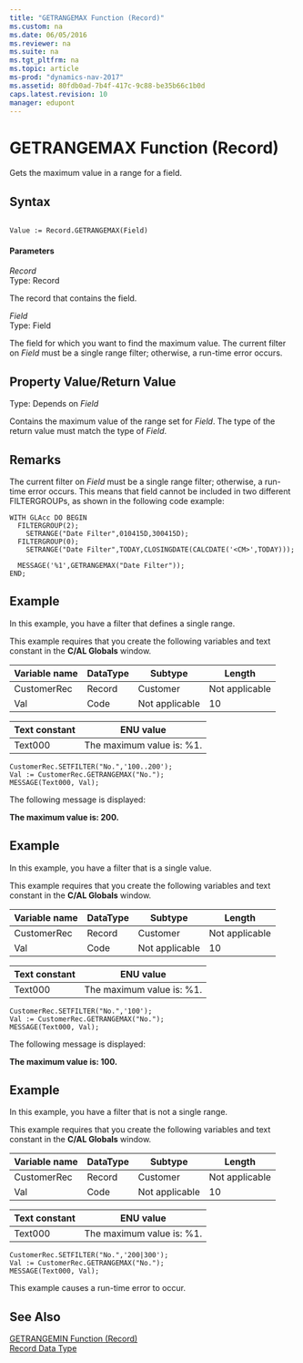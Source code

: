 ```yaml
---
title: "GETRANGEMAX Function (Record)"
ms.custom: na
ms.date: 06/05/2016
ms.reviewer: na
ms.suite: na
ms.tgt_pltfrm: na
ms.topic: article
ms-prod: "dynamics-nav-2017"
ms.assetid: 80fdb0ad-7b4f-417c-9c88-be35b66c1b0d
caps.latest.revision: 10
manager: edupont
---
```

# GETRANGEMAX Function (Record)
Gets the maximum value in a range for a field.  
  
## Syntax  
  
```  
  
Value := Record.GETRANGEMAX(Field)  
```  
  
#### Parameters  
 *Record*  
 Type: Record  
  
 The record that contains the field.  
  
 *Field*  
 Type: Field  
  
 The field for which you want to find the maximum value. The current filter on *Field* must be a single range filter; otherwise, a run-time error occurs.  
  
## Property Value/Return Value  
 Type: Depends on *Field*  
  
 Contains the maximum value of the range set for *Field*. The type of the return value must match the type of *Field*.  
  
## Remarks  
 The current filter on *Field* must be a single range filter; otherwise, a run-time error occurs. This means that field cannot be included in two different FILTERGROUPs, as shown in the following code example:  
  
```  
WITH GLAcc DO BEGIN  
  FILTERGROUP(2);  
    SETRANGE("Date Filter",010415D,300415D);  
  FILTERGROUP(0);  
    SETRANGE("Date Filter",TODAY,CLOSINGDATE(CALCDATE('<CM>',TODAY)));  
  
  MESSAGE('%1',GETRANGEMAX("Date Filter"));  
END;  
```  
  
## Example  
 In this example, you have a filter that defines a single range.  
  
 This example requires that you create the following variables and text constant in the **C/AL Globals** window.  
  
|Variable name|DataType|Subtype|Length|  
|-------------------|--------------|-------------|------------|  
|CustomerRec|Record|Customer|Not applicable|  
|Val|Code|Not applicable|10|  
  
|Text constant|ENU value|  
|-------------------|---------------|  
|Text000|The maximum value is: %1.|  
  
```  
CustomerRec.SETFILTER("No.",'100..200');  
Val := CustomerRec.GETRANGEMAX("No.");  
MESSAGE(Text000, Val);  
```  
  
 The following message is displayed:  
  
 **The maximum value is: 200.**  
  
## Example  
 In this example, you have a filter that is a single value.  
  
 This example requires that you create the following variables and text constant in the **C/AL Globals** window.  
  
|Variable name|DataType|Subtype|Length|  
|-------------------|--------------|-------------|------------|  
|CustomerRec|Record|Customer|Not applicable|  
|Val|Code|Not applicable|10|  
  
|Text constant|ENU value|  
|-------------------|---------------|  
|Text000|The maximum value is: %1.|  
  
```  
CustomerRec.SETFILTER("No.",'100');  
Val := CustomerRec.GETRANGEMAX("No.");  
MESSAGE(Text000, Val);  
```  
  
 The following message is displayed:  
  
 **The maximum value is: 100.**  
  
## Example  
 In this example, you have a filter that is not a single range.  
  
 This example requires that you create the following variables and text constant in the **C/AL Globals** window.  
  
|Variable name|DataType|Subtype|Length|  
|-------------------|--------------|-------------|------------|  
|CustomerRec|Record|Customer|Not applicable|  
|Val|Code|Not applicable|10|  
  
|Text constant|ENU value|  
|-------------------|---------------|  
|Text000|The maximum value is: %1.|  
  
```  
CustomerRec.SETFILTER("No.",'200|300');  
Val := CustomerRec.GETRANGEMAX("No.");  
MESSAGE(Text000, Val);  
```  
  
 This example causes a run-time error to occur.  
  
## See Also  
 [GETRANGEMIN Function \(Record\)](GETRANGEMIN-Function--Record-.md)   
 [Record Data Type](Record-Data-Type.md)